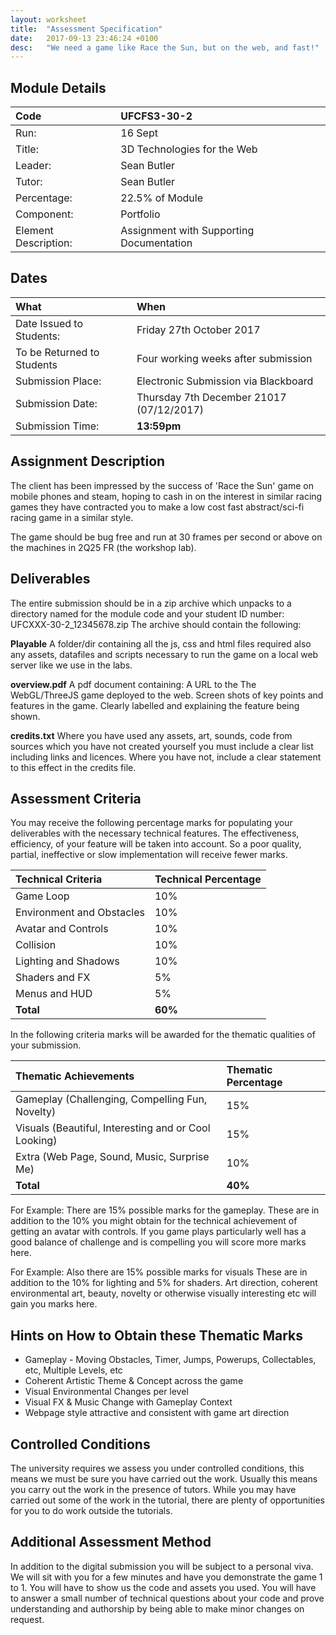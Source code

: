 ```yaml
---
layout: worksheet
title:  "Assessment Specification"
date:   2017-09-13 23:46:24 +0100
desc:   "We need a game like Race the Sun, but on the web, and fast!"
---
```


## Module Details

Code                       | UFCFS3-30-2
:--- |:---
Run:                       | 16 Sept
Title:                     | 3D Technologies for the Web
Leader:                    | Sean Butler
Tutor:                     | Sean Butler
Percentage:                | 22.5% of Module
Component:                 | Portfolio
Element Description:       | Assignment with Supporting Documentation


## Dates

What | When
:--- |:---
Date Issued to Students:    | Friday 27th October 2017
To be Returned to Students  | Four working weeks after submission
Submission Place:           | Electronic Submission via Blackboard
Submission Date:            | Thursday 7th December 21017 (07/12/2017)
Submission Time:            | __13:59pm__


## Assignment Description

The client has been impressed by the success of 'Race the Sun' game on mobile phones and steam, hoping to cash in on the interest in similar racing games they have contracted you to make a low cost fast abstract/sci-fi racing game in a similar style.

The game should be bug free and run at 30 frames per second or above on the machines in 2Q25 FR (the workshop lab).


## Deliverables

The entire submission should be in a zip archive which unpacks to a directory named for the module code and your student ID number: UFCXXX-30-2_12345678.zip
The archive should contain the following:

__Playable__ A folder/dir containing all the js, css and html files required also any assets, datafiles and scripts necessary to run the game on a local web server like we use in the labs.

__overview.pdf__ A pdf document containing: A URL to the The WebGL/ThreeJS game deployed to the web. Screen shots of key points and features in the game. Clearly labelled and explaining the feature being shown.

__credits.txt__  Where you have used any assets, art, sounds, code from sources which you have not created yourself you must include a clear list including links and licences. Where you have not, include a clear statement to this effect in the credits file.


## Assessment Criteria

You may receive the following percentage marks for populating your deliverables with the necessary technical features. The effectiveness, efficiency, of your feature will be taken into account. So a poor quality, partial, ineffective or slow implementation will receive fewer marks.

Technical Criteria |  Technical Percentage
:---|:---
Game Loop                 | 10%
Environment and Obstacles | 10%
Avatar and Controls       | 10%
Collision                 | 10%
Lighting and Shadows      | 10%
Shaders and FX            | 5%
Menus and HUD             | 5%
__Total__                 | __60%__


In the following criteria marks will be awarded for the thematic qualities of your submission.

Thematic Achievements | Thematic Percentage
:---|:---
Gameplay (Challenging, Compelling Fun, Novelty)      | 15%
Visuals (Beautiful, Interesting and or Cool Looking) | 15%
Extra (Web Page, Sound, Music, Surprise Me)          | 10%
__Total__                                            | __40%__


For Example: There are 15% possible marks for the gameplay. These are in addition to the 10% you might obtain for the technical achievement of getting an avatar with controls. If you game plays particularly well has a good balance of challenge and is compelling you will score more marks here.

For Example: Also there are 15% possible marks for visuals These are in addition to the 10% for lighting and 5% for shaders. Art direction, coherent environmental art, beauty, novelty or otherwise visually interesting etc will gain you marks here.  


## Hints on How to Obtain these Thematic Marks

- Gameplay - Moving Obstacles, Timer, Jumps, Powerups, Collectables, etc, Multiple Levels, etc
- Coherent Artistic Theme & Concept across the game
- Visual Environmental Changes per level
- Visual FX & Music Change with Gameplay Context
- Webpage style attractive and consistent with game art direction


## Controlled Conditions

The university requires we assess you under controlled conditions, this means we must be sure you have carried out the work. Usually this means you carry out the work in the presence of tutors. While you may have carried out some of the work in the tutorial, there are plenty of opportunities for you to do work outside the tutorials.


## Additional Assessment Method

In addition to the digital submission you will be subject to a personal viva. We will sit with you for a few minutes and have you demonstrate the game 1 to 1. You will have to show us the code and assets you used. You will have to answer a small number of technical questions about your code and prove understanding and authorship by being able to make minor changes on request.
